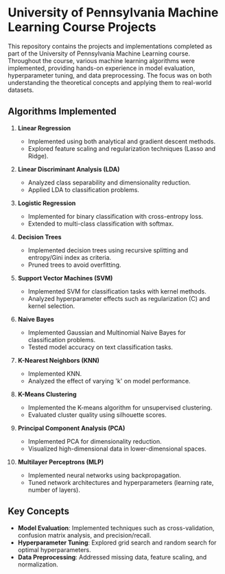 # University of Pennsylvania Machine Learning Course Projects

This repository contains the projects and implementations completed as part of the University of Pennsylvania Machine Learning course. Throughout the course, various machine learning algorithms were implemented, providing hands-on experience in model evaluation, hyperparameter tuning, and data preprocessing. The focus was on both understanding the theoretical concepts and applying them to real-world datasets.

## Algorithms Implemented

1. **Linear Regression**
   - Implemented using both analytical and gradient descent methods.
   - Explored feature scaling and regularization techniques (Lasso and Ridge).

2. **Linear Discriminant Analysis (LDA)**
   - Analyzed class separability and dimensionality reduction.
   - Applied LDA to classification problems.

3. **Logistic Regression**
   - Implemented for binary classification with cross-entropy loss.
   - Extended to multi-class classification with softmax.

4. **Decision Trees**
   - Implemented decision trees using recursive splitting and entropy/Gini index as criteria.
   - Pruned trees to avoid overfitting.

5. **Support Vector Machines (SVM)**
   - Implemented SVM for classification tasks with kernel methods.
   - Analyzed hyperparameter effects such as regularization (C) and kernel selection.

6. **Naive Bayes**
   - Implemented Gaussian and Multinomial Naive Bayes for classification problems.
   - Tested model accuracy on text classification tasks.

7. **K-Nearest Neighbors (KNN)**
   - Implemented KNN.
   - Analyzed the effect of varying 'k' on model performance.

8. **K-Means Clustering**
   - Implemented the K-means algorithm for unsupervised clustering.
   - Evaluated cluster quality using silhouette scores.

9. **Principal Component Analysis (PCA)**
   - Implemented PCA for dimensionality reduction.
   - Visualized high-dimensional data in lower-dimensional spaces.

10. **Multilayer Perceptrons (MLP)**
    - Implemented neural networks using backpropagation.
    - Tuned network architectures and hyperparameters (learning rate, number of layers).

## Key Concepts

- **Model Evaluation**: Implemented techniques such as cross-validation, confusion matrix analysis, and precision/recall.
- **Hyperparameter Tuning**: Explored grid search and random search for optimal hyperparameters.
- **Data Preprocessing**: Addressed missing data, feature scaling, and normalization.


